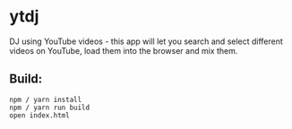 # ytdj

DJ using YouTube videos - this app will let you search and select different
videos on YouTube, load them into the browser and mix them.

## Build:

```
npm / yarn install
npm / yarn run build
open index.html
```
